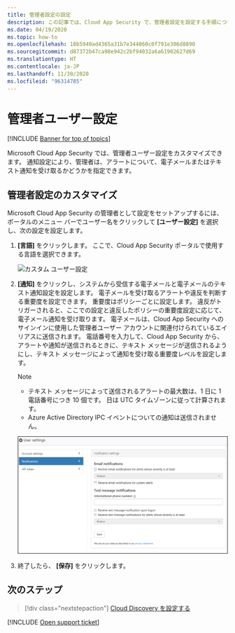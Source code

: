 ```yaml
---
title: 管理者設定の設定
description: この記事では、Cloud App Security で、管理者設定を設定する手順について説明します。
ms.date: 04/19/2020
ms.topic: how-to
ms.openlocfilehash: 18b5940ad4365a31b7e344860c0f791e306d8890
ms.sourcegitcommit: d87372b47ca98e942c2bf94032a6a61902627d69
ms.translationtype: HT
ms.contentlocale: ja-JP
ms.lasthandoff: 11/30/2020
ms.locfileid: "96314785"
---
```

# <a name="admin-user-settings"></a>管理者ユーザー設定

[!INCLUDE [Banner for top of topics](includes/banner.md)]

Microsoft Cloud App Security では、管理者ユーザー設定をカスタマイズできます。 通知設定により、管理者は、アラートについて、電子メールまたはテキスト通知を受け取るかどうかを指定できます。

## <a name="customize-your-admin-settings"></a><a name="Adminsettings"></a>管理者設定のカスタマイズ

Microsoft Cloud App Security の管理者として設定をセットアップするには、ポータルのメニュー バーでユーザー名をクリックして **[ユーザー設定]** を選択し、次の設定を設定します。

1. **[言語]** をクリックします。 ここで、Cloud App Security ポータルで使用する言語を選択できます。

    ![カスタム ユーザー設定](media/custom-language-settings.png)

2. **[通知]** をクリックし、システムから受信する電子メールと電子メールのテキスト通知設定を設定します。 電子メールを受け取るアラートや違反を判断する重要度を設定できます。 重要度はポリシーごとに設定します。 違反がトリガーされると、ここでの設定と違反したポリシーの重要度設定に応じて、電子メール通知を受け取ります。 電子メールは、Cloud App Security へのサインインに使用した管理者ユーザー アカウントに関連付けられているエイリアスに送信されます。 電話番号を入力して、Cloud App Security から、アラートや通知が送信されるときに、テキスト メッセージが送信されるようにし、テキスト メッセージによって通知を受け取る重要度レベルを設定します。

    > [!NOTE]
    >
    > - テキスト メッセージによって送信されるアラートの最大数は、1 日に 1 電話番号につき 10 個です。 日は UTC タイムゾーンに従って計算されます。
    > - Azure Active Directory IPC イベントについての通知は送信されません。

    ![通知設定](media/notification-settings.png)

3. 終了したら、 **[保存]** をクリックします。

## <a name="next-steps"></a>次のステップ

> [!div class="nextstepaction"]
> [Cloud Discovery を設定する](set-up-cloud-discovery.md)

[!INCLUDE [Open support ticket](includes/support.md)]
